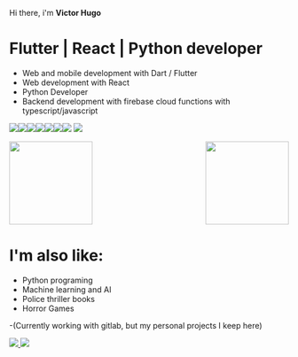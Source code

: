  
Hi there, i'm **Victor Hugo**

# Flutter | React | Python developer
 - Web and mobile development with Dart / Flutter
 - Web development with React
 - Python Developer
 - Backend development with firebase cloud functions with typescript/javascript
 
<img src="https://img.icons8.com/?size=50&id=NfbyHexzVEDk&format=png&color=000000"/><img src="https://img.icons8.com/?size=50&id=l75OEUJkPAk4&format=png&color=000000"/><img src="https://img.icons8.com/color/50/000000/flutter.png"/><img src="https://img.icons8.com/color/50/000000/dart.png"/><img src="https://img.icons8.com/color/50/000000/linux--v1.png"/><img src="https://img.icons8.com/plasticine/50/000000/bash.png"/><img src="https://img.icons8.com/?size=50&id=cdYUlRaag9G9&format=png&color=000000"/>
<img src="https://img.icons8.com/?size=50&id=62452&format=png&color=000000"/>








<img height="150px" src="https://github-readme-stats.vercel.app/api?username=wdvictor&count_private=true&show_icons=true&theme=synthwave"><img align="right" height="150px" src="https://github-readme-stats.vercel.app/api/top-langs/?username=wdvictor&langs_count=10&hide=vhdl,tcl,batchfile,pascal,swift,kotlin,objective-c,purebasic&count_private=true&layout=compact&theme=synthwave">



#  I'm also like:

- Python programing
- Machine learning and AI
- Police thriller books
- Horror Games



-(Currently working with  gitlab, but my personal projects I keep here)


<a href="https://www.instagram.com/victorhp.a/">
<img src="https://img.icons8.com/office/50/000000/instagram-new.png"/>
</a>
<a href="https://www.linkedin.com/in/wdvictor/"><img src="https://img.icons8.com/color/48/000000/linkedin-circled--v4.png"/></a>
